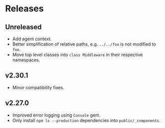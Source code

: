 # Releases

## Unreleased

  - Add agent context.
  - Better simplification of relative paths, e.g. `../../foo` is not modified to `foo`.
  - Move top level classes into `class Middleware` in their respective namespaces.

## v2.30.1

  - Minor compatibility fixes.

## v2.27.0

  - Improved error logging using `Console` gem.
  - Only install `npm ls --production` dependencies into `public/_components`.
